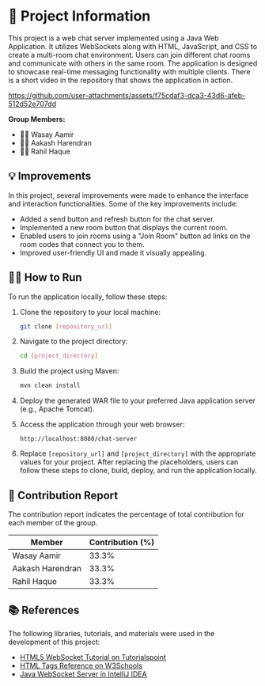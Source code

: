 # 🚀 Project Information

This project is a web chat server implemented using a Java Web Application. It utilizes WebSockets along with HTML, JavaScript, and CSS to create a multi-room chat environment. Users can join different chat rooms and communicate with others in the same room. The application is designed to showcase real-time messaging functionality with multiple clients. There is a short video in the repository that shows the application in action.


https://github.com/user-attachments/assets/f75cdaf3-dca3-43d6-afeb-512d52e707dd


**Group Members:**
- 🧑‍💻 Wasay Aamir  
- 🧑‍💻 Aakash Harendran 
- 🧑‍💻 Rahil Haque

## 💡 Improvements

In this project, several improvements were made to enhance the interface and interaction functionalities. Some of the key improvements include:

- Added a send button and refresh button for the chat server.
- Implemented a new room button that displays the current room.
- Enabled users to join rooms using a "Join Room" button ad links on the room codes that connect you to them.
- Improved user-friendly UI and made it visually appealing.


## 🏃‍♂️ How to Run

To run the application locally, follow these steps:

1. Clone the repository to your local machine:

    ```bash
    git clone [repository_url]
    ```

2. Navigate to the project directory:

    ```bash
    cd [project_directory]
    ```

3. Build the project using Maven:

    ```bash
    mvn clean install
    ```

4. Deploy the generated WAR file to your preferred Java application server (e.g., Apache Tomcat).

5. Access the application through your web browser:

    ```
    http://localhost:8080/chat-server
    ```

6. Replace `[repository_url]` and `[project_directory]` with the appropriate values for your project. After replacing the placeholders, users can follow these steps to clone, build, deploy, and run the application locally.

## 🤝 Contribution Report

The contribution report indicates the percentage of total contribution for each member of the group.

| Member            | Contribution (%) |
|-------------------|------------------|
| Wasay Aamir       | 33.3%            |
| Aakash Harendran  | 33.3%            |
| Rahil Haque       | 33.3%            |


## 📚 References

The following libraries, tutorials, and materials were used in the development of this project:

- [HTML5 WebSocket Tutorial on Tutorialspoint](https://www.tutorialspoint.com/html5/html5_websocket.htm)
- [HTML Tags Reference on W3Schools](https://www.w3schools.com/tags/default.asp)
- [Java WebSocket Server in IntelliJ IDEA](https://jckjaer.dk/2017/06/07/java-websocket-server-in-intellij-idea/)

